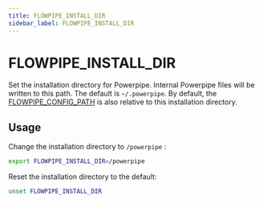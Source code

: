 ```yaml
---
title: FLOWPIPE_INSTALL_DIR
sidebar_label: FLOWPIPE_INSTALL_DIR
---
```


# FLOWPIPE_INSTALL_DIR

Set the installation directory for Powerpipe. Internal Powerpipe files will be written to this path. The default is `~/.powerpipe`.  By default, the [FLOWPIPE_CONFIG_PATH](/docs/reference/env-vars/powerpipe_config_path) is also relative to this installation directory.


## Usage 

Change the installation directory to `/powerpipe` :

```bash
export FLOWPIPE_INSTALL_DIR=/powerpipe
```

Reset the installation directory to the default:

```bash
unset FLOWPIPE_INSTALL_DIR
```